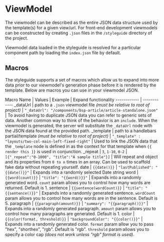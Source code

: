 # ViewModel

The viewmodel can be described as the entire JSON data structure used by the template(s) for a given view/url. For front-end development viewmodels can be constructed by creating `.json` files in the `/styleguide` directory of the project.

Viewmodel data loaded in the styleguide is resolved for a particular component path by loading the `index.json` file by default.

## Macros

The styleguide supports a set of macros which allow us to expand into more data prior to our viewmodel's generation phase before it is rendered by the template. Below are macros you can use in your viewmodel JSON.

Macro Name | Values | Example | Expand functionality
------------ | ------------
_dataUrl | path to a `.json` viewmodel file _(must be relative to root of project)_ | ```"_dataUrl": "/components/bsp-article/article-standalone.json"``` | To avoid having to duplicate JSON data you can refer to generic sets of data. Another common way to think of the behavior is an `include`. When the viewmodel is generated, the server will substitute the `_dataUrl` node with the JSON data found at the provided path.
_template | path to a handlebars partial/template _(must be relative to root of project)_ | ```"_template" : "layouts/two-col-main-left-fixed-right"``` | Used to link the JSON data that the `_template` node is defined in as the context for that template when `{{ render this }}` is used in conjunction.
_repeat | `3`, `1-10`, `0-2` | ```[{"_repeat":"0-1000", "title":"A sample title"}]``` | Will repeat and object and its properties from `0 to n` times in an array. Can be used to scaffold fake data without repeating yourself.
date | `{{date()}}` | ```"lastPublished": "{{date()}}"``` | Expands into a randomly selected Date string
word | `{{word(count)}}` | ```"title": "{{word()}}"``` | Expands into a randomly generated word. `count` param allows you to control how many words are returned. Default is 1.
sentence | `{{sentence(wordCount)}}` | ```"title": "{{sentence()}}"``` | Expands into a randomly generated sentence. `wordCount` param allows you to control how many words are in the sentence. Default is 5.
paragraph | `{{paragraph(amount)}}` | ```"summary": "{{paragraph()}}"``` | Expands into a randomly generated paragraph. `amount` param allows you to control how many paragraphs are generated. Default is 1.
color | `{{color(format, threshold)}}` | ```"backgroundColor": "{{color()}}"``` | Expands into a randomly generated color. `format` param allow you to pass "hex", "shorthex", "rgb". Default is "rgb". `threshold` param allows you to specify a color cap _(does not work unless "rgb" format is used)_.
